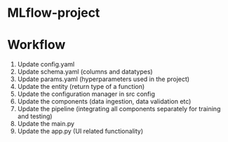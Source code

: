 # MLflow-project

# Workflow


1. Update config.yaml
2. Update schema.yaml (columns and datatypes)
3. Update params.yaml (hyperparameters used in the project)
4. Update the entity (return type of a function)
5. Update the configuration manager in src config
6. Update the components (data ingestion, data validation etc)
7. Update the pipeline (integrating all components separately for training and testing)
8. Update the main.py
9. Update the app.py (UI related functionality)